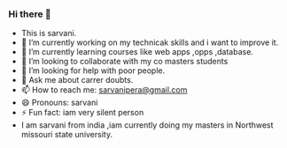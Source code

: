 ### Hi there 👋
- This is sarvani.
- 🔭 I’m currently working on my technicak skills and i want to improve it.
- 🌱 I’m currently learning courses like web apps ,opps ,database.
- 👯 I’m looking to collaborate with my co masters students
- 🤔 I’m looking for help with poor people.
- 💬 Ask me about carrer doubts.
- 📫 How to reach me: sarvanipera@gmail.com
- 😄 Pronouns: sarvani
- ⚡ Fun fact: iam very silent person
- I am sarvani from india ,iam currently doing my masters in Northwest missouri state university.


